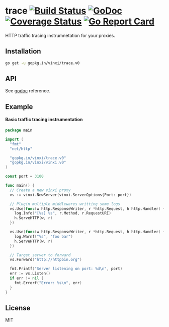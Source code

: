 # trace [![Build Status](https://travis-ci.org/vinxi/trace.png)](https://travis-ci.org/vinxi/trace) [![GoDoc](https://godoc.org/github.com/vinxi/trace?status.svg)](https://godoc.org/github.com/vinxi/trace) [![Coverage Status](https://coveralls.io/repos/github/vinxi/trace/badge.svg?branch=master)](https://coveralls.io/github/vinxi/trace?branch=master) [![Go Report Card](https://goreportcard.com/badge/github.com/vinxi/trace)](https://goreportcard.com/report/github.com/vinxi/trace)

HTTP traffic tracing instrumnetation for your proxies. 

## Installation

```bash
go get -u gopkg.in/vinxi/trace.v0
```

## API

See [godoc](https://godoc.org/github.com/vinxi/trace) reference.

## Example

#### Basic traffic tracing instrumentation

```go
package main

import (
  "fmt"
  "net/http"

  "gopkg.in/vinxi/trace.v0"
  "gopkg.in/vinxi/vinxi.v0"
)

const port = 3100

func main() {
  // Create a new vinxi proxy
  vs := vinxi.NewServer(vinxi.ServerOptions{Port: port})

  // Plugin multiple middlewares writting some logs
  vs.Use(func(w http.ResponseWriter, r *http.Request, h http.Handler) {
    log.Info("[%s] %s", r.Method, r.RequestURI)
    h.ServeHTTP(w, r)
  })

  vs.Use(func(w http.ResponseWriter, r *http.Request, h http.Handler) {
    log.Warnf("%s", "foo bar")
    h.ServeHTTP(w, r)
  })

  // Target server to forward
  vs.Forward("http://httpbin.org")

  fmt.Printf("Server listening on port: %d\n", port)
  err := vs.Listen()
  if err != nil {
    fmt.Errorf("Error: %s\n", err)
  }
}

```

## License

MIT

